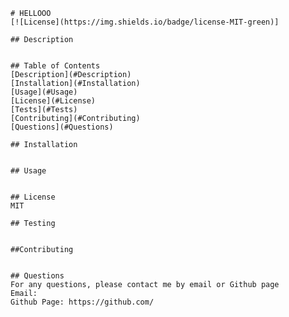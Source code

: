 
    # HELLOOO
    [![License](https://img.shields.io/badge/license-MIT-green)]

    ## Description 
    

    ## Table of Contents
    [Description](#Description)  
    [Installation](#Installation)  
    [Usage](#Usage)  
    [License](#License)  
    [Tests](#Tests)  
    [Contributing](#Contributing)  
    [Questions](#Questions)

    ## Installation
    

    ## Usage
    

    ## License
    MIT

    ## Testing
    

    ##Contributing 
    

    ## Questions
    For any questions, please contact me by email or Github page
    Email: 
    Github Page: https://github.com/
